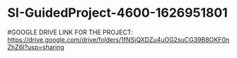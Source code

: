 # SI-GuidedProject-4600-1626951801
#GOOGLE DRIVE LINK FOR THE PROJECT:
https://drive.google.com/drive/folders/1fNSjQXDZu4uOG2suCG39B8OKF0nZhZ6I?usp=sharing

